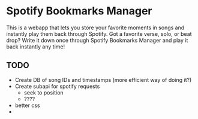 # Spotify Bookmarks Manager

This is a webapp that lets you store your favorite moments in songs and instantly play them back through Spotify. Got a favorite verse, solo, or beat drop? Write it down once through Spotify Bookmarks Manager and play it back instantly any time! 

## TODO
- Create DB of song IDs and timestamps (more efficient way of doing it?)
- Create subapi for spotify requests
    - seek to position
    - ????
- better css
- 